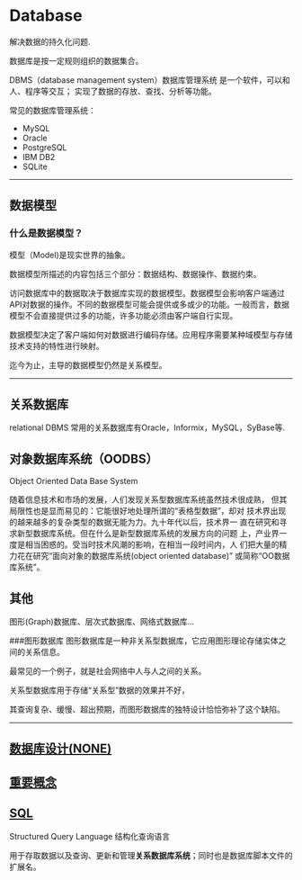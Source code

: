 # Database

解决数据的持久化问题.

数据库是按一定规则组织的数据集合。

DBMS（database management system）数据库管理系统 是一个软件，可以和人、程序等交互；
实现了数据的存放、查找、分析等功能。

常见的数据库管理系统：

- MySQL
- Oracle
- PostgreSQL
- IBM DB2
- SQLite

---
## 数据模型
### 什么是数据模型？

模型（Model)是现实世界的抽象。

数据模型所描述的内容包括三个部分：数据结构、数据操作、数据约束。

访问数据库中的数据取决于数据库实现的数据模型。数据模型会影响客户端通过API对数据的操作。不同的数据模型可能会提供或多或少的功能。一般而言，数据模型不会直接提供过多的功能，许多功能必须由客户端自行实现。

数据模型决定了客户端如何对数据进行编码存储。应用程序需要某种域模型与存储技术支持的特性进行映射。

迄今为止，主导的数据模型仍然是关系模型。

---
## 关系数据库
relational DBMS
常用的关系数据库有Oracle，Informix，MySQL，SyBase等.


## 对象数据库系统（OODBS）
Object Oriented Data Base System

随着信息技术和市场的发展，人们发现关系型数据库系统虽然技术很成熟，
但其局限性也是显而易见的：它能很好地处理所谓的“表格型数据”，却对
技术界出现的越来越多的复杂类型的数据无能为力。九十年代以后，技术界一
直在研究和寻求新型数据库系统。但在什么是新型数据库系统的发展方向的问题
上，产业界一度是相当困惑的。受当时技术风潮的影响，在相当一段时间内，人
们把大量的精力花在研究“面向对象的数据库系统(object oriented database)”
或简称“OO数据库系统”。

## 其他
图形(Graph)数据库、层次式数据库、网络式数据库...

###图形数据库
图形数据库是一种非关系型数据库，它应用图形理论存储实体之间的关系信息。

最常见的一个例子，就是社会网络中人与人之间的关系。

关系型数据库用于存储“关系型”数据的效果并不好，

其查询复杂、缓慢、超出预期，而图形数据库的独特设计恰恰弥补了这个缺陷。

---
## [数据库设计(NONE)](database_design.md)

## [重要概念](import_concepts.md)


## [SQL](sql.md)
Structured Query  Language 结构化查询语言

用于存取数据以及查询、更新和管理**关系数据库系统**；同时也是数据库脚本文件的扩展名。


